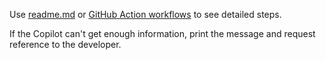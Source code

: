 
Use [readme.md](../readme.md) or [GitHub Action workflows](./workflows/) to see detailed steps.

If the Copilot can't get enough information, print the message and request reference to the developer.
